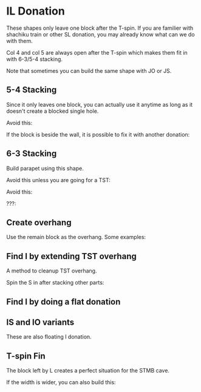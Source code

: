 <script>
import Fumen from "$lib/Fumen.svelte";
</script>

IL Donation
============

<Fumen data="v115@pfglGeilFezhQeg0Iei0FezhIfAgH"/>

<p>
  <Fumen data="v115@HhE8Beg0BeD8Cei0E8AezhJeAgH"/>
  <Fumen data="v115@HhE8Beg0BeD8ywi0E8wwzhJeAgH"/>
  <Fumen data="v115@bhE8Beg0LeAgH"/>
</p>

<p>
  <Fumen data="v115@KhB8DeglD8CeilE8AezhJeAgH"/>
  <Fumen data="v115@KhB8DeglD8ywilE8wwzhJeAgH"/>
  <Fumen data="v115@ehB8DeglJeAgH"/>
</p>

These shapes only leave one block after the T-spin. If you are familier with shachiku train or other SL donation, you may already know what can we do with them.

Col 4 and col 5 are always open after the T-spin which makes them fit in with 6-3/5-4 stacking.

Note that sometimes you can build the same shape with JO or JS.

<Fumen data="v115@pfg0GeR4g0FeR4h0Qeg0Ieg0RpFeh0RpIfAgH"/>

5-4 Stacking
------------

Since it only leaves one block, you can actually use it anytime as long as it doesn't create a blocked single hole.

<p>
  <Fumen data="v115@2gB8EeD8FeE8EeE8AeB8BeE8AeD8JeAgH"/>
  <Fumen data="v115@2gB8DeglD8ywilE8wwzhE8AeB8BeE8AeD8JeAgH"/>
  <Fumen data="v115@KhB8DeglE8AeB8BeE8AeD8JeAgH"/>
  <Fumen data="v115@KhB8BeBtglE8AeB8BtE8AeD8JeAgH"/>
</p>

<p>
  <Fumen data="v115@2gB8EeD8FeE8EeE8AeA8BeF8AeD8JeAgH"/>
  <Fumen data="v115@2gB8Beg0BeD8ywi0E8wwzhE8AeA8BeF8AeD8JeAgH"/>
  <Fumen data="v115@KhB8Beg0BeE8AeA8BeF8AeD8JeAgH"/>
  <Fumen data="v115@KhB8Beg0R4E8AeA8R4F8AeD8JeAgH"/>
</p>

<p>
  <Fumen data="v115@2gB8EeD8FeE8EeE8AeA8CeE8AeD8JeAgH"/>
  <Fumen data="v115@2gB8DeglD8ywilE8wwzhE8AeA8CeE8AeD8JeAgH"/>
  <Fumen data="v115@KhB8DeglE8AeA8CeE8AeD8JeAgH"/>
  <Fumen data="v115@5gR4GeR4FeB8i0AeF8AeA8g0BeE8AeD8JeAgH"/>
</p>

<p>
  <Fumen data="v115@2gB8EeD8FeE8EeE8AeA8CeE8AeD8JeAgH"/>
  <Fumen data="v115@2gB8Beg0BeD8ywi0E8wwzhE8AeA8CeE8AeD8JeAgH"/>
  <Fumen data="v115@KhB8Beg0BeE8AeA8CeE8AeD8JeAgH"/>
  <Fumen data="v115@8gwhHeg0whCeB8BeA8g0whE8AeA8h0whE8AeD8JeAg?H"/>
  <Fumen data="v115@KhB8BeA8wwAeE8AeA8ywE8AeD8JeAgH"/>
</p>

Avoid this:

<p>
  <Fumen data="v115@2gB8EeD8FeE8EeE8AeA8AeG8AeD8JeAgH"/>
  <Fumen data="v115@2gB8Beg0BeD8ywi0E8wwzhE8AeA8AeG8AeD8JeAgH"/>
  <Fumen data="v115@KhB8Beg0BeE8AeA8AeG8AeD8JeAgH"/>
</p>

If the block is beside the wall, it is possible to fix it with another donation:

<p>
  <Fumen data="v115@2gB8EeD8FeE8EeE8AeC8AeE8AeD8JeAgH"/>
  <Fumen data="v115@2gB8DeglD8ywilE8wwzhE8AeC8AeE8AeD8JeAgH"/>
  <Fumen data="v115@KhB8DeglE8AeC8AeE8AeD8JeAgH"/>
  <Fumen data="v115@wgAtHeBtGeg0AtFeB8i0AeF8AeC8AeE8AeD8JeAgH"/>
</p>

6-3 Stacking
------------

Build parapet using this shape.

<p>
  <Fumen data="v115@2gB8EeD8FeE8EeE8BeA8BeF8AeC8JeAgH"/>
  <Fumen data="v115@2gB8DeglD8ywilE8wwzhE8BeA8BeF8AeC8JeAgH"/>
  <Fumen data="v115@KhB8DeglE8BeA8BeF8AeC8JeAgH"/>
  <Fumen data="v115@BhhlGeB8glAeBtF8glAeA8BtF8AeC8JeAgH"/>
</p>

<p>
  <Fumen data="v115@2gB8EeD8FeE8EeF8CeG8AeC8JeAgH"/>
  <Fumen data="v115@2gB8Beg0BeD8ywi0E8wwzhF8CeG8AeC8JeAgH"/>
  <Fumen data="v115@KhB8Beg0BeF8CeG8AeC8JeAgH"/>
  <Fumen data="v115@KhB8BeA8R4F8AeR4G8AeC8JeAgH"/>
  <Fumen data="v115@egwhIewhIewhEeh0BewhEeg0CeAtCeB8g0AeA8BtF8?BeAtG8AeC8JeAgH"/>
</p>

Avoid this unless you are going for a TST:

<p>
  <Fumen data="v115@2gB8EeD8FeE8EeF8BeH8AeC8JeAgH"/>
  <Fumen data="v115@2gB8Beg0BeD8ywi0E8wwzhF8BeH8AeC8JeAgH"/>
  <Fumen data="v115@KhB8Beg0BeF8BeH8AeC8JeAgH"/>
</p>

Avoid this:

<p>
  <Fumen data="v115@2gB8EeD8FeE8EeF8AeB8AeF8AeC8JeAgH"/>
  <Fumen data="v115@2gB8DeglD8ywilE8wwzhF8AeB8AeF8AeC8JeAgH"/>
  <Fumen data="v115@KhB8DeglF8AeB8AeF8AeC8JeAgH"/>
</p>

???:

<p>
  <Fumen data="v115@sgB8EeD8FeE8EeF8DeF8DeF8CeA8JeAgH"/>
  <Fumen data="v115@sgB8Beg0BeD8ywi0E8wwzhF8Aeh0AeF8Aeg0BeF8Ae?g0AeA8JeAgH"/>
  <Fumen data="v115@AhB8Beg0BeF8Aeh0AeF8Aeg0BeF8Aeg0AeA8JeAgH"/>
  <Fumen data="v115@AhB8Beg0BeF8Aeh0AeF8Aeg0BeF8Aeg0AeA8JeMNJ"/>
</p>

Create overhang
---------------

Use the remain block as the overhang. Some examples:

<p>
  <Fumen data="v115@MhE8CeH8AeH8JeAgH"/>
  <Fumen data="v115@1gglBeBtCeilCeBtBezhAeE8CeH8AeH8JeAgH"/>
  <Fumen data="v115@ZgR4GeR4whIewhDeg0DewhDei0BewhDezhAeE8CeH8?AeH8JeAgH"/>
</p>

<p>
  <Fumen data="v115@pgA8IeA8EeE8CeG8AeI8BeH8AeH8JeAgH"/>
  <Fumen data="v115@ggg0DeBtBeA8i0CeBtAeA8zhAeE8CeG8AeI8BeH8Ae?H8JeAgH"/>
</p>

<p>
  <Fumen data="v115@4gE8AeA8CeG8AeH8CeH8AeG8JeAgH"/>
  <Fumen data="v115@hgglBeBtCeilCeBtBezhAeE8AeA8CeG8AeH8CeH8Ae?G8JeAgH"/>
</p>

<p>
  <Fumen data="v115@zgE8EeG8CeG8CeG8CeG8MeAgH"/>
  <Fumen data="v115@igR4DeglBeR4CeilE8AezhG8CeG8h0AeG8g0BeG8g0?LeAgH"/>
</p>

Find I by extending TST overhang
-----------------------------

A method to cleanup TST overhang.

<p>
  <Fumen data="v115@RhB8HeA8SeAgH"/>
  <Fumen data="v115@RhB8R4FeA8R4QeAgH"/>
  <Fumen data="v115@9gg0Iei0GeB8R4FeA8R4QeAgH"/>
  <Fumen data="v115@9gg0DeB8Cei0CeF8R4AeF8R4BeE8JeAgH"/>
</p>

Spin the S in after stacking other parts:

<p>
  <Fumen data="v115@ChB8IeF8CeF8DeE8JeAgHvhE2kB3bfPrfnqfHqB"/>
</p>

Find I by doing a flat donation
-------------------------------

<p>
  <Fumen data="v115@HhD8FeE8AeC8AeI8KeAgH"/>
  <Fumen data="v115@DhBthlD8ywBtglE8wwC8glI8KeAgH"/>
  <Fumen data="v115@XhBthlI8KeAgH"/>
  <Fumen data="v115@Ehg0Iei0FeM8KeAgH"/>
</p>

IS and IO variants
------------------

These are also floating I donation.

<p>
  <Fumen data="v115@HhA8EeF8EeE8DeD8JeAgH"/>
  <Fumen data="v115@AhBtEeA8ywBtF8wwzhE8DeD8JeAgH"/>
  <Fumen data="v115@UhBtEeB8DeD8JeAgH"/>
  <Fumen data="v115@UhBtglDeB8AeilD8JeAgH"/>
</p>

<p>
  <Fumen data="v115@9gB8HeA8EeF8EeE8DeD8JeAgH"/>
  <Fumen data="v115@9gB8BeRpDeA8ywRpF8wwzhE8DeD8JeAgH"/>
  <Fumen data="v115@RhB8BeRpDeB8DeD8JeAgH"/>
  <Fumen data="v115@RhB8Aeg0RpDeB8Aei0D8JeAgH"/>
</p>

T-spin Fin
----------

The block left by L creates a perfect situation for the STMB cave.

<p>
  <Fumen data="v115@9gE8EeE8EeE8EeE8OeAgH"/>
  <Fumen data="v115@tgg0Iei0CeE8EeE8DeglE8BeilE8AezhJeAgH"/>
  <Fumen data="v115@tgg0Iei0CeE8EeE8wwCeglE8xwilE8wwzhJeAgH"/>
  <Fumen data="v115@Bhg0Iei0CeE8EeE8wwCeglJeAgH"/>
  <Fumen data="v115@Bhj0Fej0BeE8BtCeE8wwBtAeglJeAgH"/>
</p>

If the width is wider, you can also build this:

<p>
  <Fumen data="v115@sgg0Iei0DeD8EeAtD8DeBtD8BeR4AtglD8AeR4ilJe?AgH"/>
</p>
